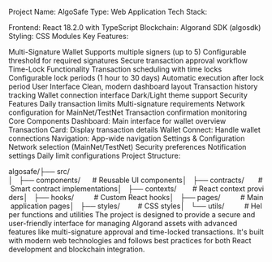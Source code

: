 Project Name: AlgoSafe Type: Web Application Tech Stack:

Frontend: React 18.2.0 with TypeScript
Blockchain: Algorand SDK (algosdk)
Styling: CSS Modules
Key Features:

Multi-Signature Wallet
Supports multiple signers (up to 5)
Configurable threshold for required signatures
Secure transaction approval workflow
Time-Lock Functionality
Transaction scheduling with time locks
Configurable lock periods (1 hour to 30 days)
Automatic execution after lock period
User Interface
Clean, modern dashboard layout
Transaction history tracking
Wallet connection interface
Dark/Light theme support
Security Features
Daily transaction limits
Multi-signature requirements
Network configuration for MainNet/TestNet
Transaction confirmation monitoring
Core Components
Dashboard: Main interface for wallet overview
Transaction Card: Display transaction details
Wallet Connect: Handle wallet connections
Navigation: App-wide navigation
Settings & Configuration
Network selection (MainNet/TestNet)
Security preferences
Notification settings
Daily limit configurations
Project Structure:


algosafe/├── src/│   ├── components/      # Reusable UI components│   ├── contracts/       # Smart contract implementations│   ├── contexts/        # React context providers│   ├── hooks/          # Custom React hooks│   ├── pages/          # Main application pages│   ├── styles/         # CSS styles│   └── utils/          # Helper functions and utilities
The project is designed to provide a secure and user-friendly interface for managing Algorand assets with advanced features like multi-signature approval and time-locked transactions. It's built with modern web technologies and follows best practices for both React development and blockchain integration.